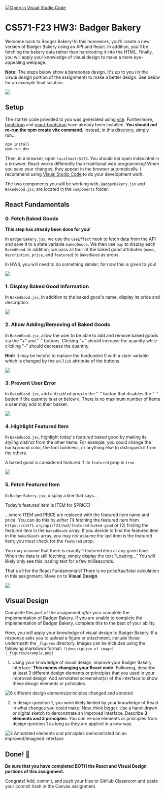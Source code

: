 [![Open in Visual Studio Code](https://classroom.github.com/assets/open-in-vscode-718a45dd9cf7e7f842a935f5ebbe5719a5e09af4491e668f4dbf3b35d5cca122.svg)](https://classroom.github.com/online_ide?assignment_repo_id=12151546&assignment_repo_type=AssignmentRepo)
# CS571-F23 HW3: Badger Bakery

Welcome back to Badger Bakery! In this homework, you'll create a new version of Badger Bakery using an API and React. In addition, you'll be fetching the bakery data rather than hardcoding it into the HTML. Finally, you will apply your knowledge of visual design to make a more eye-appealing webpage.

**Note:** The steps below show a barebones design. It's up to you (in the *visual design* portion of the assignment) to make a better design. See below for an *example* final solution.

![](_figures/example.png)

## Setup

The starter code provided to you was generated using [vite](https://vitejs.dev/guide/). Furthermore, [bootstrap](https://www.npmjs.com/package/bootstrap) and [react-bootstrap](https://www.npmjs.com/package/react-bootstrap) have already been installed. **You should *not* re-run the  npm create vite command**. Instead, in this directory, simply run...

```bash
npm install
npm run dev
```

Then, in a browser, open `localhost:5173`. You should *not* open index.html in a browser; React works differently than traditional web programming! When you save your changes, they appear in the browser automatically. I recommend using [Visual Studio Code](https://code.visualstudio.com/) to do your development work.

The two components you will be working with, `BadgerBakery.jsx` and `BakedGood.jsx`, are located in the `components` folder.

## React Fundamentals

### 0. Fetch Baked Goods

**This step has already been done for you!**

In `BadgerBakery.jsx`, we use the `useEffect` hook to fetch data from the API and save it to a state variable `bakedGoods`. We then use `map` to display each `BakedGood`. In addition, we pass all four of the baked good attributes (`name`, `description`, `price`, and `featured`) to `BakedGood` as props.

In HW4, you will need to do something similar; for now this is given to you!

![](_figures/step0.png)

### 1. Display Baked Good Information

In `BakedGood.jsx`, in addition to the baked good's name, display its price and description.

![](_figures/step1.png)

### 2. Allow Adding/Removing of Baked Goods

In `BakedGood.jsx`, allow the user to be able to add and remove baked goods via the "+" and "-" buttons. Clicking "+" should increase the quantity while clicking "-" should decrease the quantity.

**Hint:** It may be helpful to replace the hardcoded 0 with a state variable which is changed by the `onClick` attribute of the buttons.

![](_figures/step2.png)

### 3. Prevent User Error

In `BakedGood.jsx`, add a `disabled` prop to the "-" button that disables the "-" button if the quantity is at or below `0`. There is no maximum number of items a user may add to their basket.

![](_figures/step3.png)

### 4. Highlight Featured Item

In `BakedGood.jsx`, highlight today's featured baked good by making its styling distinct from the other items. For example, you could change the background color, the font boldness, or anything else to distinguish it from the others.

A baked good is considered featured if its `featured` prop is `true`.

![](_figures/step4.png)

### 5. Fetch Featured Item

In `BadgerBakery.jsx`, display a line that says...

Today's featured item is ITEM for $PRICE!

...where ITEM and PRICE are replaced with the featured item name and price. You can do this by *either* (1) fetching the featured item from `https://cs571.org/api/f23/hw3/featured-baked-good` or (2) finding the featured item in the `bakedGoods` array. If you decide to find the featured item in the `bakedGoods` array, you may *not* assume the last item is the featured item; you must check for the `featured` prop.

You may assume that there is exactly 1 featured item at any given time. When the data is still fetching, simply display the text "Loading..." You will likely only see this loading text for a few milliseconds.

That's all for the React Fundamentals! There is no price/tax/total calculation in this assignment. Move on to **Visual Design**.

![](_figures/step5.png)


## Visual Design

Complete this part of the assignment *after* your complete the implementation of Badger Bakery. If you are unable to complete the implementation of Badger Bakery, complete this to the best of your ability.

Here, you will apply your knowledge of visual design to Badger Bakery. If a response asks you to upload a figure or attachment, include those underneath the `_figures` directory. Images can be included using the following markdown format: `![description of image](_figures/example.png)`

1. Using your knowledge of visual design, improve your Badger Bakery interface. **This means changing your React code.** Following, describe at least 3 different design elements *or* principles that you used in your improved design. Add annotated screenshot(s) of the interface to show these design elements *or* principles.

![6 different design elements/principles changed and annoted](_figures/HW3_AnnotatedCodeChanges_Design.png)


2. In design question 1, you were likely limited by your knowledge of React in what changes you could make. Now, think bigger. Use a hand-drawn or digital sketch to demonstrate an improved interface. Describe **3 elements and 3 principles**. You can re-use elements or principles from design question 1 as long as they are applied in a new way.

![3 Annotated elements and principles demonstrated on an improved/imagined interface](_figures/HW3_ImprovedInterface_Design.png)

## Done! 🥳

**Be sure that you have completed BOTH the React and Visual Design portions of this assignment.**

Congrats! Add, commit, and push your files to GitHub Classroom and paste your commit hash in the Canvas assignment.